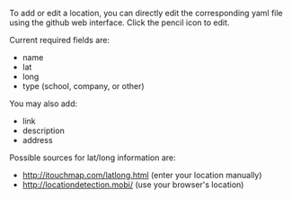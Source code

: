 To add or edit a location, you can directly edit the corresponding yaml file using the github web interface. Click the pencil icon to edit.

Current required fields are:
 * name
 * lat
 * long
 * type (school, company, or other)

You may also add:
 * link
 * description
 * address

Possible sources for lat/long information are:
 * http://itouchmap.com/latlong.html (enter your location manually)
 * http://locationdetection.mobi/ (use your browser's location)
